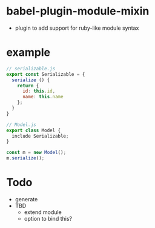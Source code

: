 # babel-plugin-module-mixin
- plugin to add support for ruby-like module syntax

# example

```js
// serializable.js
export const Serializable = {
  serialize () {
    return {
      id: this.id,
      name: this.name
    };
  }
}

// Model.js
export class Model {
  include Serializable;
}

const m = new Model();
m.serialize();
```

# Todo
- generate
- TBD
  - extend module
  - option to bind this?
